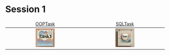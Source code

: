 # Session 1

<table>
    <thead>
        <tr>
<td align="center" width="25%"><a href="https://github.com/AGhaith/Task1/blob/master/README.md">         OOPTask    </a></td>
<td align="center" width="25%"><a href="https://github.com/AGhaith/Task2/blob/master/README.md">         SQLTask    </a></td>
        </tr>
    </thead>
    <tbody>
        <tr>
<td align="center"><a href="https://github.com/AGhaith/Task1/blob/master/README.md">        <img src="/Logos/Task1.png"          width="25%"></img></a></td>
<td align="center"><a href="https://github.com/AGhaith/Task2/blob/master/README.md">        <img src="/Logos/Task2.png"          width="25%"></img></a></td>
        </tr>
    </tbody>
</table>
</table>

